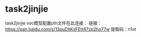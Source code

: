 # task2jinjie
task2jinjie
voc模型配置pth文件在此连接：
链接：https://pan.baidu.com/s/13puDltKsFEtt47zp2ho77w 
提取码：n1ot